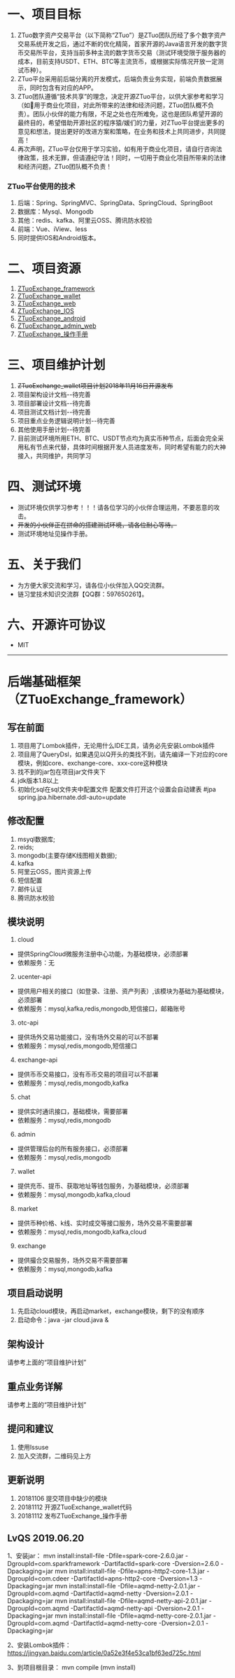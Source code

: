 # 一、项目目标
1. ZTuo数字资产交易平台（以下简称“ZTuo”）是ZTuo团队历经了多个数字资产交易系统开发之后，通过不断的优化精简，首家开源的Java语言开发的数字货币交易所平台，支持当前多种主流的数字货币交易（测试环境受限于服务器的成本，目前支持USDT、ETH、BTC等主流货币，或根据实际情况开放一定测试币种）。
2. ZTuo平台采用前后端分离的开发模式，后端负责业务实现，前端负责数据展示，同时包含有对应的APP。
3. ZTuo团队遵循“技术共享”的理念，决定开源ZTuo平台，以供大家参考和学习（如用于商业化项目，对此所带来的法律和经济问题，ZTuo团队概不负责）。团队小伙伴的能力有限，不足之处也在所难免，这也是团队希望开源的最终目的，希望借助开源社区的程序猿/媛们的力量，对ZTuo平台提出更多的意见和想法，提出更好的改进方案和策略，在业务和技术上共同进步，共同提高！
4. 再次声明，ZTuo平台仅用于学习实验，如有用于商业化项目，请自行咨询法律政策，技术无罪，但请遵纪守法！同时，一切用于商业化项目所带来的法律和经济问题，ZTuo团队概不负责！

### ZTuo平台使用的技术
1. 后端：Spring、SpringMVC、SpringData、SpringCloud、SpringBoot
2. 数据库：Mysql、Mongodb
3. 其他：redis、kafka、阿里云OSS、腾讯防水校验
4. 前端：Vue、iView、less
5. 同时提供IOS和Android版本。

# 二、项目资源
1. [ZTuoExchange_framework](https://github.com/3AGS/ZTuoExchange_framework)
2. [ZTuoExchange_wallet](https://github.com/3AGS/ZTuoExchange_wallet)
3. [ZTuoExchange_web](https://github.com/3AGS/ZTuoExchange_web)
4. [ZTuoExchange_IOS](https://github.com/3AGS/ZTuoExchange_IOS)
5. [ZTuoExchange_android](https://github.com/3AGS/ZTuoExchange_android)
6. [ZTuoExchange_admin_web](https://github.com/3AGS/ZTuoExchange_admin_web)
7. [ZTuoExchange_操作手册](https://github.com/3AGS/ztuoexchange_doc)

# 三、项目维护计划
1. ~~ZTuoExchange_wallet项目计划2018年11月16日开源发布~~
2. 项目架构设计文档--待完善
3. 项目部署设计文档--待完善
4. 项目测试文档计划--待完善
5. 项目重点业务逻辑说明计划--待完善
6. 其他使用手册计划--待完善
7. 目前测试环境所用ETH、BTC、USDT节点均为真实币种节点，后面会完全采用私有节点来代替，具体时间根据开发人员进度发布，同时希望有能力的大神接入，共同维护，共同学习

# 四、测试环境
* 测试环境仅供学习参考！！！请各位学习的小伙伴合理运用，不要恶意的攻击。
* ~~开发的小伙伴正在拼命的搭建测试环境，请各位耐心等待。~~
* 测试环境地址见操作手册。

# 五、关于我们
* 为方便大家交流和学习，请各位小伙伴加入QQ交流群。
* 链习堂技术知识交流群【QQ群：597650261】。


# 六、开源许可协议
* MIT
---

# 后端基础框架（ZTuoExchange_framework）

## 写在前面
1. 项目用了Lombok插件，无论用什么IDE工具，请务必先安装Lombok插件
2. 项目用了QueryDsl，如果遇见以Q开头的类找不到，请先编译一下对应的core模块，例如core、exchange-core、xxx-core这种模块
3. 找不到的jar包在项目jar文件夹下
4. jdk版本1.8以上
5. 初始化sql在sql文件夹中配置文件
配置文件打开这个设置会自动建表
#jpa
spring.jpa.hibernate.ddl-auto=update

## 修改配置
1. msyql数据库;
2. reids;
3. mongodb(主要存储K线图相关数据);
4. kafka
5. 阿里云OSS，图片资源上传
6. 短信配置
7. 邮件认证
8. 腾讯防水校验

## 模块说明
1. cloud
* 提供SpringCloud微服务注册中心功能，为基础模块，必须部署
* 依赖服务：无
2. ucenter-api
* 提供用户相关的接口（如登录、注册、资产列表）,该模块为基础为基础模块，必须部署
* 依赖服务：mysql,kafka,redis,mongodb,短信接口，邮箱账号
3. otc-api
* 提供场外交易功能接口，没有场外交易的可以不部署
* 依赖服务：mysql,redis,mongodb,短信接口
4. exchange-api
* 提供币币交易接口，没有币币交易的项目可以不部署
* 依赖服务：mysql,redis,mongodb,kafka
5. chat
* 提供实时通讯接口，基础模块，需要部署
* 依赖服务：mysql,redis,mongodb
6. admin
* 提供管理后台的所有服务接口，必须部署
* 依赖服务：mysql,redis,mongodb
7. wallet
* 提供充币、提币、获取地址等钱包服务，为基础模块，必须部署
* 依赖服务：mysql,mongodb,kafka,cloud
8. market
* 提供币种价格、k线、实时成交等接口服务，场外交易不需要部署
* 依赖服务：mysql,redis,mongodb,kafka,cloud
9. exchange
* 提供撮合交易服务，场外交易不需要部署
* 依赖服务：mysql,mongodb,kafka

## 项目启动说明
 1. 先启动cloud模块，再启动market，exchange模块，剩下的没有顺序
 2. 启动命令：java -jar cloud.java &
 
## 架构设计
请参考上面的“项目维护计划”

## 重点业务详解
请参考上面的“项目维护计划”

## 提问和建议
1. 使用Issuse
2. 加入交流群，二维码见上方

## 更新说明
1. 20181106 提交项目中缺少的模块
2. 20181112 开源ZTuoExchange_wallet代码
3. 20181112 发布ZTuoExchange_操作手册



## LvQS 2019.06.20
1、安装jar：
mvn install:install-file -Dfile=spark-core-2.6.0.jar -DgroupId=com.sparkframework -DartifactId=spark-core -Dversion=2.6.0 -Dpackaging=jar
mvn install:install-file -Dfile=apns-http2-core-1.3.jar -DgroupId=com.cdeer -DartifactId=apns-http2-core -Dversion=1.3 -Dpackaging=jar
mvn install:install-file -Dfile=aqmd-netty-2.0.1.jar -DgroupId=com.aqmd -DartifactId=aqmd-netty -Dversion=2.0.1 -Dpackaging=jar
mvn install:install-file -Dfile=aqmd-netty-api-2.0.1.jar -DgroupId=com.aqmd -DartifactId=aqmd-netty-api -Dversion=2.0.1 -Dpackaging=jar
mvn install:install-file -Dfile=aqmd-netty-core-2.0.1.jar -DgroupId=com.aqmd -DartifactId=aqmd-netty-core -Dversion=2.0.1 -Dpackaging=jar

2、安装Lombok插件：https://jingyan.baidu.com/article/0a52e3f4e53ca1bf63ed725c.html

3、到项目根目录：
mvn compile
(mvn install)

